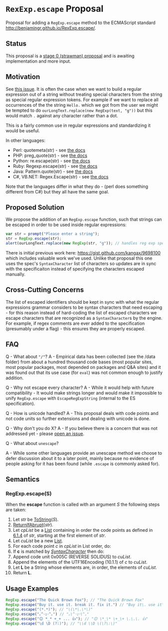 # `RexExp.escape` Proposal

Proposal for adding a `RegExp.escape` method to the ECMAScript standard http://benjamingr.github.io/RexExp.escape/.

## Status

This proposal is a [stage 0 (strawman) proposal](https://docs.google.com/document/d/1QbEE0BsO4lvl7NFTn5WXWeiEIBfaVUF7Dk0hpPpPDzU/edit#) and is awaiting implementation and more input.

## Motivation

See [this issue](https://esdiscuss.org/topic/regexp-escape). It is often the case when we want to build a regular expression out of a string without treating special characters from the string as special regular expression tokens. For example if we want to replace all occurrences of the the string `Hello.` which we got from the user we might be tempted to do `ourLongText.replace(new RegExp(text, "g"))` but this would match `.` against any character rather than a dot.

This is a fairly common use in regular expressions and standardizing it would be useful. 

In other languages: 

 - Perl: quotemeta(str) - see [the docs](http://perldoc.perl.org/functions/quotemeta.html)
 - PHP: preg_quote(str) - see [the docs](http://php.net/manual/en/function.preg-quote.php)
 - Python: re.escape(str) - see [the docs](https://docs.python.org/2/library/re.html#re.escape)
 - Ruby: Regexp.escape(str) - see [the docs](http://ruby-doc.org/core-2.2.0/Regexp.html#method-c-escape)
 - Java: Pattern.quote(str) - see [the docs](http://docs.oracle.com/javase/7/docs/api/java/util/regex/Pattern.html#quote(java.lang.String))
 - C#, VB.NET: Regex.Escape(str) - see [the docs](https://msdn.microsoft.com/en-us/library/system.text.regularexpressions.regex.escape(v=vs.110).aspx)

Note that the languages differ in what they do - (perl does something different from C#) but they all have the same goal. 

## Proposed Solution

We propose the addition of an `RegExp.escape` function, such that strings can be escaped in order to be used inside regular expressions:

```js
var str = prompt("Please enter a string");
str = RegExp.escape(str);
alert(ourLongText.replace(new RegExp(str, "g")); // handles reg exp special tokens with the replacement.
```

There is initial previous work here: https://gist.github.com/kangax/9698100 which includes valuable work we've used. Unlike that proposal this one uses the spec's `SyntaxCharacter` list of characters so updates are in sync with the specificaiton instead of specifying the characters escaped manually.

## Cross-Cutting Concerns

The list of escaped identifiers should be kept in sync with what the regular expressions grammar considers to be syntax characters that need escaping - for this reason instead of hard-coding the list of escaped characters we escape characters that are recognized as a `SyntaxCharacter`s by the engine. For example, if regex comments are ever added to the specification (presumably under a flag) - this ensures they are properly escaped.

## FAQ

 Q - What about `"/"`?
 A - Empirical data has been collected (see the /data folder) from about a hundred thousand code bases (most popular sites, most popular packages, most depended on packages and Q&A sites) and it was found out that its use case (for `eval`) was not common enough to justify addition.
 
 Q - Why not escape every character?
 A - While it would help with future compatibility - It would make strings longer and would make it impossible to unify `RegExp.escape` with `EscapeRegExpString` (internal to the ES specification). 
 
 Q - How is unicode handled?
 A - This proposal deals with code points and not code units so further extensions and dealing with unicode is done.
 
 Q - Why don't you do X?
 A - If you believe there is a concern that was not addressed yet - please [open an issue](https://github.com/benjamingr/RexExp.escape/issues).
 
Q - What about `unescape`?

A - While some other languages provide an unescape method we choose to defer discussion about it to a later point, mainly because no evidence of people asking for it has been found (while `.escape` is commonly asked for).
 
## Semantics

### RegExp.escape(S)

When the **escape** function is called with an argument *S* the following steps are taken:

1. Let *str* be [ToString](http://people.mozilla.org/~jorendorff/es6-draft.html#sec-tostring)(*S*).
2. [ReturnIfAbrupt](http://people.mozilla.org/~jorendorff/es6-draft.html#sec-returnifabrupt)(*str*).
3. Let *cpList* be a [List](http://people.mozilla.org/~jorendorff/es6-draft.html#sec-list-and-record-specification-type) containing in order the code points as defined in [6.1.4](http://people.mozilla.org/~jorendorff/es6-draft.html#sec-ecmascript-language-types-string-type) of *str*, starting at the first element of *str*.
4. Let *cuList* be a new [List](http://people.mozilla.org/~jorendorff/es6-draft.html#sec-list-and-record-specification-type).
5. For each code point *c* in *cpList* in List order, do:
 1. If **c** is matched by [*SyntaxCharacter*](http://people.mozilla.org/~jorendorff/es6-draft.html#sec-patterns) then do:
   1. Append code unit 0x005C (REVERSE SOLIDUS) to *cuList*.
 2. Append the elements of the UTF16Encoding (10.1.1) of *c* to *cuList*.
6. Let **L** be a String whose elements are, in order, the elements of *cuList*.
7. Return **L**.

## Usage Examples

```js
RegExp.escape("The Quick Brown Fox"); // "The Quick Brown Fox"
RegExp.escape("Buy it. use it. break it. fix it.") // "Buy it\. use it\. break it\. fix it\."
RegExp.escape("(*.*)"); // "\(\*\.\*\)"
RegExp.escape("｡^･ｪ･^｡") // "｡\^･ｪ･\^｡"
RegExp.escape("😊 *_* +_+ ... 👍"); // "😊 \*_\* \+_\+ \.\.\. 👍"
RegExp.escape("\d \D (?:)"); // "\\d \\D \(\?\:\)"
```
